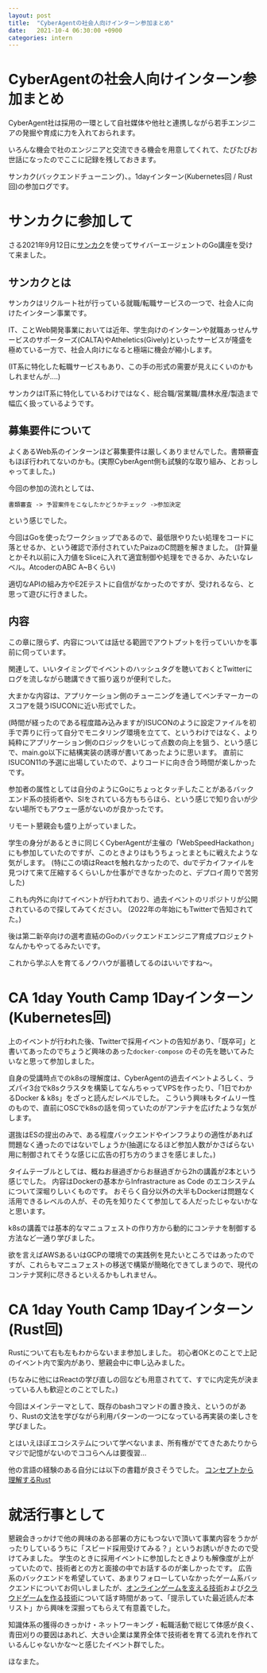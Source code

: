 ```yaml
---
layout: post
title:  "CyberAgentの社会人向けインターン参加まとめ"
date:   2021-10-4 06:30:00 +0900
categories: intern
---
```


# CyberAgentの社会人向けインターン参加まとめ

CyberAgent社は採用の一環として自社媒体や他社と連携しながら若手エンジニアの発掘や育成に力を入れておられます。

いろんな機会で社のエンジニアと交流できる機会を用意してくれて、たびたびお世話になったのでここに記録を残しておきます。

サンカク(バックエンドチューニング)、。1dayインターン(Kubernetes回 / Rust回)の参加ログです。


# サンカクに参加して

さる2021年9月12日に[サンカク](https://sankak.jp/)を使ってサイバーエージェントのGo講座を受けて来ました。


## サンカクとは

サンカクはリクルート社が行っている就職/転職サービスの一つで、社会人に向けたインターン事業です。

IT、ことWeb開発事業においては近年、学生向けのインターンや就職あっせんサービスのサポーターズ(CALTA)やAtheletics(Gively)といったサービスが隆盛を極めている一方で、社会人向けになると極端に機会が縮小します。

(IT系に特化した転職サービスもあり、この手の形式の需要が見えにくいのかもしれませんが....)

サンカクはIT系に特化しているわけではなく、総合職/営業職/農林水産/製造まで幅広く扱っているようです。

## 募集要件について

よくあるWeb系のインターンほど募集要件は厳しくありませんでした。書類審査もほぼ行われてないのかも。(実際CyberAgent側も試験的な取り組み、とおっしゃってました。)

今回の参加の流れとしては、

```
書類審査 -> 予習案件をこなしたかどうかチェック ->参加決定
```

という感じでした。

今回はGoを使ったワークショップであるので、最低限やりたい処理をコードに落とせるか、という確認で添付されていたPaizaのC問題を解きました。
(計算量とかそれ以前に入力値をSliceに入れて適宜制御や処理をできるか、みたいなレベル。AtcoderのABC A~Bくらい)

適切なAPIの組み方やE2Eテストに自信がなかったのですが、受けれるなら、と思って遊びに行きました。


## 内容

この章に限らず、内容については話せる範囲でアウトプットを行っていいかを事前に伺っています。

関連して、いいタイミングでイベントのハッシュタグを聴いておくとTwitterにログを流しながら聴講できて振り返りが便利でした。


大まかな内容は、アプリケーション側のチューニングを通してベンチマーカーのスコアを競うISUCONに近い形式でした。

(時間が経ったのである程度踏み込みますが)ISUCONのように設定ファイルを初手で弄りに行って自分でモニタリング環境を立てて、というわけではなく、より純粋にアプリケーション側のロジックをいじって点数の向上を狙う、という感じで、main.go以下に結構実装の誘導が書いてあったように思います。
直前にISUCON11の予選に出場していたので、よりコードに向き合う時間が楽しかったです。

参加者の属性としては自分のようにGoにちょっとタッチしたことがあるバックエンド系の技術者や、SIをされている方もちらほら、という感じで知り合いが少ない場所でもアウェー感がないのが良かったです。

リモート懇親会も盛り上がっていました。

学生の身分があるときに同じくCyberAgentが主催の「WebSpeedHackathon」にも参加していたのですが、このときよりはもうちょっとまともに戦えたような気がします。
(特にこの頃はReactを触れなかったので、duでデカイファイルを見つけて来て圧縮するくらいしか仕事ができなかったのと、デプロイ周りで苦労した)

これも内外に向けてイベントが行われており、過去イベントのリポジトリが公開されているので探してみてください。
(2022年の年始にもTwitterで告知されてた。)


後は第二新卒向けの選考直結のGoのバックエンドエンジニア育成プロジェクトなんかもやってるみたいです。

これから学ぶ人を育てるノウハウが蓄積してるのはいいですね〜。




# CA 1day Youth Camp 1Dayインターン (Kubernetes回)

上のイベントが行われた後、Twitterで採用イベントの告知があり、「既卒可」と書いてあったのでちょうど興味のあった`docker-compose` のその先を聴いてみたいなと思って参加しました。

自身の受講時点でのk8sの理解度は、CyberAgentの過去イベントよろしく、ラズパイ3台でk8sクラスタを構築してなんちゃってVPSを作ったり、「1日でわかるDocker & k8s」をざっと読んだレベルでした。
こういう興味もタイムリー性のもので、直前にOSCでk8sの話を伺っていたのがアンテナを広げたような気がします。

選抜はESの提出のみで、ある程度バックエンドやインフラよりの適性があれば問題なく通ったのではないでしょうか(抽選になるほど参加人数がかさばらない用に制御されてそうな感じに広告の打ち方のうまさを感じました。)

タイムテーブルとしては、概ねお昼過ぎからお昼過ぎから2hの講義が2本という感じでした。
内容はDockerの基本からInfrastracture as Code のエコシステムについて深堀りしいくものです。
おそらく自分以外の大半もDockerは問題なく活用できるレベルの人が、その先を知りたくて参加してる人だったじゃないかなと思います。

k8sの講義では基本的なマニュフェストの作り方から動的にコンテナを制御する方法など一通り学びました。

欲を言えばAWSあるいはGCPの環境での実践例を見たいところではあったのですが、これらもマニュフェストの移送で構築が簡略化できてしまうので、現代のコンテナ冥利に尽きるといえるかもしれません。




# CA 1day Youth Camp 1Dayインターン (Rust回)

Rustについて右も左もわからないまま参加しました。
初心者OKとのことで上記のイベント内で案内があり、懇親会中に申し込みました。

(ちなみに他にはReactの学び直しの回なども用意されてて、すでに内定先が決まっている人も歓迎とのことでした。)


今回はメインテーマとして、既存のbashコマンドの置き換え、というのがあり、Rustの文法を学びながら利用パターンの一つになっている再実装の楽しさを学びました。

とはいえほぼエコシステムについて学べないまま、所有権がでてきたあたりからマジで記憶がないのでココらへんは要復習...

他の言語の経験のある自分には以下の書籍が良さそうでした。
[コンセプトから理解するRust](http://amazon.jp/dp/4297125625/creazynet-22/ref=nosim/)


# 就活行事として

懇親会きっかけで他の興味のある部署の方にもつないで頂いて事業内容をうかがったりしているうちに「スピード採用受けてみる？」というお誘いがきたので受けてみました。
学生のときに採用イベントに参加したときよりも解像度が上がっていたので、技術者との方と面接の中でお話するのが楽しかったです。
広告系のバックエンドを希望していて、あまりフォローしていなかったゲーム系バックエンドについてお伺いしましたが、[オンラインゲームを支える技術](http://amazon.jp/dp/4774145807/creazynet-22/ref=nosim/)および[クラウドゲームを作る技術](http://amazon.jp/dp/4774199419/creazynet-22/ref=nosim/)について話す時間があって、「提示していた最近読んだ本リスト」から興味を深掘ってもらえて有意義でした。

知識体系の獲得のきっかけ・ネットワーキング・転職活動で総じて体感が良く、青田刈りの要因はあれど、大きい企業は業界全体で技術者を育てる流れを作れているんじゃないかな〜と感じたイベント群でした。

ほなまた。